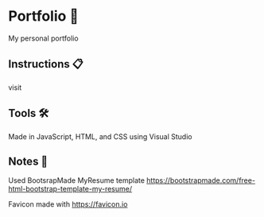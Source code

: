 # Portfolio 💼
My personal portfolio 

<!-- How to use -->
## Instructions 📋
visit 

<!-- Tools -->
## Tools 🛠 ##

Made in JavaScript, HTML, and CSS using Visual Studio

<!-- Creds -->
## Notes 📝 ##

Used BootsrapMade MyResume template https://bootstrapmade.com/free-html-bootstrap-template-my-resume/

Favicon made with https://favicon.io
